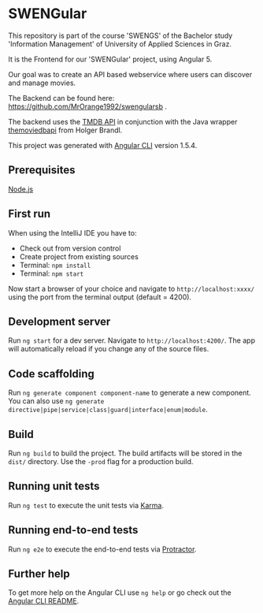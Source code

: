 # SWENGular

This repository is part of the course 'SWENGS' of the Bachelor study 'Information Management' of University of Applied Sciences in Graz.

It is the Frontend for our 'SWENGular' project, using Angular 5.

Our goal was to create an API based webservice where users can discover and manage movies.

The Backend can be found here: https://github.com/MrOrange1992/swengularsb .

The backend uses the [TMDB API](https://www.themoviedb.org/documentation/api) in conjunction with the Java wrapper [themoviedbapi](https://github.com/holgerbrandl/themoviedbapi) from Holger Brandl.

This project was generated with [Angular CLI](https://github.com/angular/angular-cli) version 1.5.4.

## Prerequisites

[Node.js](https://nodejs.org/)

## First run

When using the IntelliJ IDE you have to:
* Check out from version control
* Create project from existing sources
* Terminal: `npm install`
* Terminal: `npm start`

Now start a browser of your choice and navigate to `http://localhost:xxxx/` using the port from the terminal output (default = 4200).

## Development server

Run `ng start` for a dev server. Navigate to `http://localhost:4200/`. The app will automatically reload if you change any of the source files.

## Code scaffolding

Run `ng generate component component-name` to generate a new component. You can also use `ng generate directive|pipe|service|class|guard|interface|enum|module`.

## Build

Run `ng build` to build the project. The build artifacts will be stored in the `dist/` directory. Use the `-prod` flag for a production build.

## Running unit tests

Run `ng test` to execute the unit tests via [Karma](https://karma-runner.github.io).

## Running end-to-end tests

Run `ng e2e` to execute the end-to-end tests via [Protractor](http://www.protractortest.org/).

## Further help

To get more help on the Angular CLI use `ng help` or go check out the [Angular CLI README](https://github.com/angular/angular-cli/blob/master/README.md).

